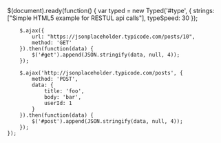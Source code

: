 $(document).ready(function() {
        var typed = new Typed('#type', {
            strings: ["Simple HTML5 example for RESTUL api calls"],
            typeSpeed: 30
        });

        $.ajax({
            url: "https://jsonplaceholder.typicode.com/posts/10",
            method: 'GET'
        }).then(function(data) {
            $('#get').append(JSON.stringify(data, null, 4));
        });

        $.ajax('http://jsonplaceholder.typicode.com/posts', {
            method: 'POST',
            data: {
                title: 'foo',
                body: 'bar',
                userId: 1
            }
        }).then(function(data) {
            $('#post').append(JSON.stringify(data, null, 4));
        });
    });